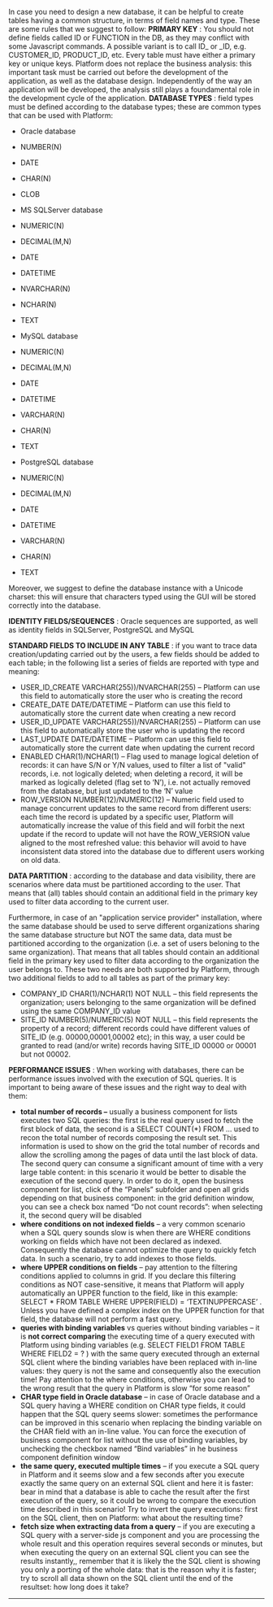 In case you need to design a new database, it can be helpful to create tables having a common structure, in terms of field names and type.
These are some rules that we suggest to follow:
 **PRIMARY KEY** : You should not define fields called ID or FUNCTION in the DB, as they may conflict with some Javascript commands. A possible variant is to call ID_ or _ID, e.g. CUSTOMER_ID, PRODUCT_ID, etc.
Every table must have either a primary key or unique keys.
Platform does not replace the business analysis: this important task must be carried out before the development of the application, as well as the database design. Independently of the way an application will be developed, the analysis still plays a foundamental role in the development cycle of the application.
 **DATABASE TYPES** : field types must be defined according to the database types; these are common types that can be used with Platform:

* Oracle database

* NUMBER(N)
* DATE
* CHAR(N)
* CLOB


* MS SQLServer database

* NUMERIC(N)
* DECIMAL(M,N)
* DATE
* DATETIME
* NVARCHAR(N)
* NCHAR(N)
* TEXT


* MySQL database

* NUMERIC(N)
* DECIMAL(M,N)
* DATE
* DATETIME
* VARCHAR(N)
* CHAR(N)
* TEXT


* PostgreSQL database

* NUMERIC(N)
* DECIMAL(M,N)
* DATE
* DATETIME
* VARCHAR(N)
* CHAR(N)
* TEXT




Moreover, we suggest to define the database instance with a Unicode charset: this will ensure that characters typed using the GUI will be stored correctly into the database.

 **IDENTITY FIELDS/SEQUENCES** : Oracle sequences are supported, as well as identity fields in SQLServer, PostgreSQL and MySQL

 **STANDARD FIELDS TO INCLUDE IN ANY TABLE** : if you want to trace data creation/updating carried out by the users, a few fields should be added to each table; in the following list a series of fields are reported with type and meaning:

* USER_ID_CREATE VARCHAR(255))/NVARCHAR(255) &#8211; Platform can use this field to automatically store the user who is creating the record
* CREATE_DATE DATE/DATETIME &#8211; Platform can use this field to automatically store the current date when creating a new record
* USER_ID_UPDATE VARCHAR(255))/NVARCHAR(255) &#8211; Platform can use this field to automatically store the user who is updating the record
* LAST_UPDATE DATE/DATETIME &#8211; Platform can use this field to automatically store the current date when updating the current record
* ENABLED CHAR(1)/NCHAR(1) &#8211; Flag used to manage logical deletion of records: it can have S/N or Y/N values, used to filter a list of "valid" records, i.e. not logically deleted; when deleting a record, it will be marked as logically deleted (flag set to ‘N’), i.e. not actually removed from the database, but just updated to the ‘N’ value
* ROW_VERSION NUMBER(12)/NUMERIC(12) &#8211; Numeric field used to manage concurrent updates to the same record from different users: each time the record is updated by a specific user, Platform will automatically increase the value of this field and will forbit the next update if the record to update will not have the ROW_VERSION value aligned to the most refreshed value: this behavior will avoid to have inconsistent data stored into the database due to different users working on old data.


 **DATA PARTITION** : according to the database and data visibility, there are scenarios where data must be partitioned according to the user. That means that (all) tables should contain an additional field in the primary key used to filter data according to the current user.

Furthermore, in case of an "application service provider" installation, where the same database should be used to serve different organizations sharing the same database structure but NOT the same data, data must be partitioned according to the organization (i.e. a set of users beloning to the same organization). That means that all tables should contain an additional field in the primary key used to filter data according to the organization the user belongs to.
These two needs are both supported by Platform, through two additional fields to add to all tables as part of the primary key:

* COMPANY_ID CHAR(1)/NCHAR(1) NOT NULL &#8211; this field represents the organization; users belonging to the same organization will be defined using the same COMPANY_ID value
* SITE_ID NUMBER(5)/NUMERIC(5) NOT NULL &#8211; this field represents the property of a record; different records could have different values of SITE_ID (e.g. 00000,00001,00002 etc); in this way, a user could be granted to read (and/or write) records having SITE_ID 00000 or 00001 but not 00002.


 **PERFORMANCE ISSUES** :
When working with databases, there can be performance issues involved with the execution of SQL queries.
It is important to being aware of these issues and the right way to deal with them:

*  **total number of records &#8211;**  usually a business component for lists executes two SQL queries: the first is the real query used to fetch the first block of data, the second is a SELECT COUNT(*) FROM &#8230; used to recon the total number of records composing the result set. This information is used to show on the grid the total number of records and allow the scrolling among the pages of data until the last block of data. The second query can consume a significant amount of time with a very large table content: in this scenario it would be better to disable the execution of the second query. In order to do it, open the business component for list, click of the &#8220;Panels&#8221; subfolder and open all grids depending on that business component: in the grid definition window, you can see a check box named &#8220;Do not count records&#8221;: when selecting it, the second query will be disabled
*  **where conditions on not indexed fields**  &#8211; a very common scenario when a SQL query sounds slow is when there are WHERE conditions working on fields which have not been declared as indexed. Consequently the database cannot optimize the query to quickly fetch data. In such a scenario, try to add indexes to those fields.
*  **where UPPER conditions on fields**  &#8211; pay attention to the filtering conditions applied to columns in grid. If you declare this filtering conditions as NOT case-sensitive, it means that Platform will apply automatically an UPPER function to the field, like in this example: SELECT * FROM TABLE WHERE UPPER(FIELD) = &#8216;TEXTINUPPERCASE&#8217; . Unless you have defined a complex index on the UPPER function for that field, the database will not perform a fast query.
*  **queries with binding variables**  vs queries without binding variables &#8211; it is  **not correct comparing**  the executing time of a query executed with Platform using binding variables (e.g. SELECT FIELD1 FROM TABLE WHERE FIELD2 = ? ) with the same query executed through an external SQL client where the binding variables have been replaced with in-line values: they query is not the same and consequently also the execution time! Pay attention to the where conditions, otherwise you can lead to the wrong result that the query in Platform is slow &#8220;for some reason&#8221;
*  **CHAR type field in Oracle database**  &#8211; in case of Oracle database and a SQL query having a WHERE condition on CHAR type fields, it could happen that the SQL query seems slower: sometimes the performance can be improved in this scenario when replacing the binding variable on the CHAR field with an in-line value. You can force the execution of business component for list without the use of binding variables, by unchecking the checkbox named &#8220;Bind variables&#8221; in he business component definition window
*  **the same query, executed multiple times**  &#8211; if you execute a SQL query in Platform and it seems slow and a few seconds after you execute exactly the same query on an external SQL client and here it is faster: bear in mind that a database is able to cache the result after the first execution of the query, so it could be wrong to compare the execution time described in this scenario! Try to invert the query executions: first on the SQL client, then on Platform: what about the resulting time?
*  **fetch size when extracting data from a query**  &#8211; if you are executing a SQL query with a server-side js component and you are processing the whole result and this operation requires several seconds or minutes, but when executing the query on an external SQL client you can see the results instantly,, remember that it is likely the the SQL client is showing you only a porting of the whole data: that is the reason why it is faster; try to scroll all data shown on the SQL client until the end of the resultset: how long does it take?



                

---


